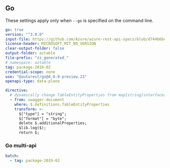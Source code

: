 ## Go

These settings apply only when `--go` is specified on the command line.

<!-- Original autorest command used by Chris Scott -->
<!-- autorest --use=@autorest/go@4.0.0-preview.20 https://raw.githubusercontent.com/Azure/azure-rest-api-specs/master/specification/cosmos-db/data-plane/readme.md --tag=package-2019-02 --file-prefix="zz_generated_" --modelerfour.lenient-model-deduplication --license-header=MICROSOFT_MIT_NO_VERSION --output-folder=aztables --module=aztables --openapi-type="data-plane" --credential-scope=none -->

``` yaml
go: true
version: "^3.0.0"
input-file: https://github.com/Azure/azure-rest-api-specs/blob/d744b6bcb95ab4034832ded556dbbe58f4287c5b/specification/cosmos-db/data-plane/Microsoft.Tables/preview/2019-02-02/table.json
license-header: MICROSOFT_MIT_NO_VERSION
clear-output-folder: false
output-folder: aztable
file-prefix: "zz_generated_"
# namespace: aztable
tag: package-2019-02
credential-scope: none
use: "@autorest/go@4.0.0-preview.23"
openapi-type: data-plane
```

``` yaml
directive:
  # dynamically change TableEntityProperties from map[string]interface{} to []byte
  - from: swagger-document
    where: $.definitions.TableEntityProperties
    transform: >-
      $["type"] = "string";
      $["format"] = "byte";
      delete $.additionalProperties;
      $lib.log($);
      return $;
```

### Go multi-api

``` yaml $(go) && $(multiapi)
batch:
  - tag: package-2019-02
```